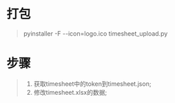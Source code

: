 # 打包
> pyinstaller -F --icon=logo.ico timesheet_upload.py

# 步骤
> 1. 获取timesheet中的token到timesheet.json;
> 2. 修改timesheet.xlsx的数据;